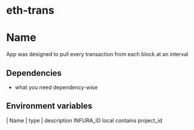 # eth-trans
# Name
App was designed to pull every transaction from each block at an interval
## Dependencies
- what you need dependency-wise
## Environment variables
| Name	 |	 type	 |	 description
INFURA_ID	local		contains project_id

